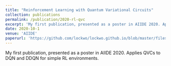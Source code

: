 ```yaml
---
title: "Reinforcement Learning with Quantum Variational Circuits"
collection: publications
permalink: /publication/2020-rl-qvc
excerpt: 'My first publication, presented as a poster in AIIDE 2020. Applies QVCs to DQN and DDQN for simple RL environments.'
date: 2020-10-1
venue: 'AIIDE'
paperurl: 'https://github.com/lockwo/lockwo.github.io/blob/master/files/7437-Article%20Text-10884-1-10-20200930%20(4).pdf'
---
```


My first publication, presented as a poster in AIIDE 2020. Applies QVCs to DQN and DDQN for simple RL environments.
